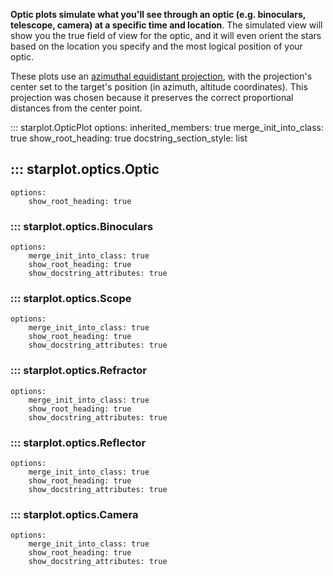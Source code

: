 **Optic plots simulate what you'll see through an optic (e.g. binoculars, telescope, camera) at a specific time and location**. The simulated view will show you the true field of view for the optic, and it will even orient the stars based on the location you specify and the most logical position of your optic.

These plots use an [azimuthal equidistant projection](https://en.wikipedia.org/wiki/Azimuthal_equidistant_projection), with the projection's center set to the target's position (in azimuth, altitude coordinates). This projection was chosen because it preserves the correct proportional distances from the center point.

::: starplot.OpticPlot
    options:
        inherited_members: true
        merge_init_into_class: true
        show_root_heading: true
        docstring_section_style: list



## ::: starplot.optics.Optic
    options:
        show_root_heading: true

### ::: starplot.optics.Binoculars
    options:
        merge_init_into_class: true
        show_root_heading: true
        show_docstring_attributes: true

### ::: starplot.optics.Scope
    options:
        merge_init_into_class: true
        show_root_heading: true
        show_docstring_attributes: true

### ::: starplot.optics.Refractor
    options:
        merge_init_into_class: true
        show_root_heading: true
        show_docstring_attributes: true

### ::: starplot.optics.Reflector
    options:
        merge_init_into_class: true
        show_root_heading: true
        show_docstring_attributes: true

### ::: starplot.optics.Camera
    options:
        merge_init_into_class: true
        show_root_heading: true
        show_docstring_attributes: true
